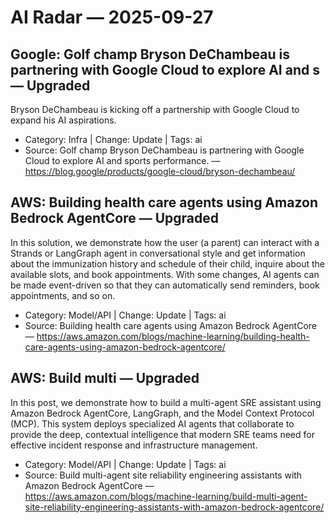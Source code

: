 # AI Radar — 2025-09-27

## Google: Golf champ Bryson DeChambeau is partnering with Google Cloud to explore AI and s — **Upgraded**
Bryson DeChambeau is kicking off a partnership with Google Cloud to expand his AI aspirations.

- Category: Infra  |  Change: Update  |  Tags: ai
- Source: Golf champ Bryson DeChambeau is partnering with Google Cloud to explore AI and sports performance. — https://blog.google/products/google-cloud/bryson-dechambeau/

## AWS: Building health care agents using Amazon Bedrock AgentCore — **Upgraded**
In this solution, we demonstrate how the user (a parent) can interact with a Strands or LangGraph agent in conversational style and get information about the immunization history and schedule of their child, inquire about the available slots, and book appointments. With some changes, AI agents can be made event-driven so that they can automatically send reminders, book appointments, and so on.

- Category: Model/API  |  Change: Update  |  Tags: ai
- Source: Building health care agents using Amazon Bedrock AgentCore — https://aws.amazon.com/blogs/machine-learning/building-health-care-agents-using-amazon-bedrock-agentcore/

## AWS: Build multi — **Upgraded**
In this post, we demonstrate how to build a multi-agent SRE assistant using Amazon Bedrock AgentCore, LangGraph, and the Model Context Protocol (MCP). This system deploys specialized AI agents that collaborate to provide the deep, contextual intelligence that modern SRE teams need for effective incident response and infrastructure management.

- Category: Model/API  |  Change: Update  |  Tags: ai
- Source: Build multi-agent site reliability engineering assistants with Amazon Bedrock AgentCore — https://aws.amazon.com/blogs/machine-learning/build-multi-agent-site-reliability-engineering-assistants-with-amazon-bedrock-agentcore/
